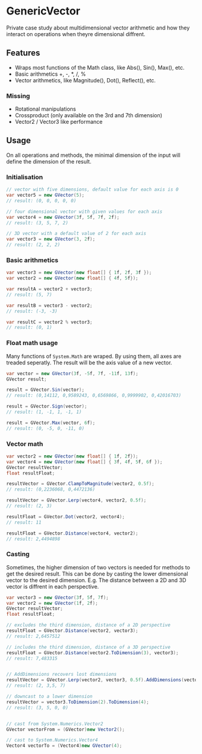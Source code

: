 # GenericVector
Private case study about multidimensional vector arithmetic and how they interact on operations when theyre dimensional diffrent.

## Features
- Wraps most functions of the Math class, like Abs(), Sin(), Max(), etc.
- Basic arithmetics +, -, *, /, % 
- Vector arithmetics, like Magnitude(), Dot(), Reflect(), etc.

### Missing
- Rotational manipulations
- Crossproduct (only available on the 3rd and 7th dimension)
- Vector2 / Vector3 like performance

## Usage
On all operations and methods, the minimal dimension of the input will define the dimension of the result.

### Initialisation

```c#
// vector with five dimensions, default value for each axis is 0
var vector5 = new GVector(5);
// result: (0, 0, 0, 0, 0)

// four dimensional vector with given values for each axis
var vector4 = new GVector(3f, 5f, 7f, 2f);
// result: (3, 5, 7, 2)

// 3D vector with a default value of 2 for each axis
var vector3 = new GVector(3, 2f);
// result: (2, 2, 2)
```

### Basic arithmetics

```c#
var vector3 = new GVector(new float[] { 1f, 2f, 3f });
var vector2 = new GVector(new float[] { 4f, 5f});

var resultA = vector2 + vector3;
// result: (5, 7)

var resultB = vector3 - vector2;
// result: (-3, -3)

var resultC = vector2 % vector3;
// result: (0, 1)
```


### Float math usage
Many functions of `System.Math` are wraped. By using them, all axes are treaded seperatly. The result will be the axis value of a new vector.

```c#
var vector = new GVector(3f, -5f, 7f, -11f, 13f);
GVector result;

result = GVector.Sin(vector);
// result: (0,14112, 0,9589243, 0,6569866, 0,9999902, 0,42016703)

result = GVector.Sign(vector);
// result: (1, -1, 1, -1, 1)

result = GVector.Max(vector, 6f);
// result: (0, -5, 0, -11, 0)

```


### Vector math
 
```c#
var vector2 = new GVector(new float[] { 1f, 2f});
var vector4 = new GVector(new float[] { 3f, 4f, 5f, 6f });
GVector resultVector;
float resultFloat;

resultVector = GVector.ClampToMagnitude(vector2, 0.5f);
// result: (0,2236068, 0,4472136)

resultVector = GVector.Lerp(vector4, vector2, 0.5f);
// result: (2, 3)

resultFloat = GVector.Dot(vector2, vector4);
// result: 11

resultFloat = GVector.Distance(vector4, vector2);
// result: 2,4494898
```


### Casting
Sometimes, the higher dimension of two vectors is needed for methods to get the desired result.
This can be done by casting the lower dimensional vector to the desired dimension. E.g. The distance between a 2D and 3D vector is diffrent in each perspective.

```c#
var vector3 = new GVector(3f, 5f, 7f);
var vector2 = new GVector(1f, 2f);
GVector resultVector;
float resultFloat;

// excludes the third dimension, distance of a 2D perspective
resultFloat = GVector.Distance(vector2, vector3);
// result: 2,6457512

// includes the third dimension, distance of a 3D perspective
resultFloat = GVector.Distance(vector2.ToDimension(3), vector3);
// result: 7,483315


// AddDimensions recovers lost dimensions
resultVector = GVector.Lerp(vector2, vector3, 0.5f).AddDimensions(vector3);
// result: (2, 3,5, 7)

// downcast to a lower dimension
resultVector = vector3.ToDimension(2).ToDimension(4);
// result: (3, 5, 0, 0)


// cast from System.Numerics.Vector2
GVector vectorFrom = (GVector)new Vector2();

// cast to System.Numerics.Vector4
Vector4 vectorTo = (Vector4)new GVector(4);
```